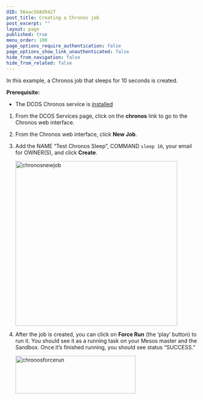 ```yaml
---
UID: 56eac568d9427
post_title: Creating a Chronos job
post_excerpt: ""
layout: page
published: true
menu_order: 100
page_options_require_authentication: false
page_options_show_link_unauthenticated: false
hide_from_navigation: false
hide_from_related: false
---
```

In this example, a Chronos job that sleeps for 10 seconds is created.

**Prerequisite:**

*   The DCOS Chronos service is [installed][1]

1.  From the DCOS Services page, click on the **chronos** link to go to the Chronos web interface.

2.  From the Chronos web interface, click **New Job**.

3.  Add the NAME “Test Chronos Sleep”, COMMAND `sleep 10`, your email for OWNER(S), and click **Create**.
    
    <a href="http://live-mesosphere-documentation.pantheon.io/wp-content/uploads/2015/12/chronosnewjob.png" rel="attachment wp-att-1308"><img src="http://live-mesosphere-documentation.pantheon.io/wp-content/uploads/2015/12/chronosnewjob.png" alt="chronosnewjob" width="424" height="432" class="alignnone size-full wp-image-1308" /></a>

4.  After the job is created, you can click on **Force Run** (the ‘play’ button) to run it. You should see it as a running task on your Mesos master and the Sandbox. Once it’s finished running, you should see status “SUCCESS.”
    
    <a href="http://live-mesosphere-documentation.pantheon.io/wp-content/uploads/2015/12/chronosforcerun.png" rel="attachment wp-att-1310"><img src="http://live-mesosphere-documentation.pantheon.io/wp-content/uploads/2015/12/chronosforcerun.png" alt="chronosforcerun" width="315" height="99" class="alignnone size-full wp-image-1310" /></a>

 [1]: ../reference/chronos/#chronosinstall